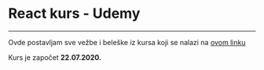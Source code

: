 # React kurs - Udemy
---
Ovde postavljam sve vežbe i beleške iz kursa koji se nalazi na [ovom linku](https://www.udemy.com/course/react-the-complete-guide-incl-redux/)

Kurs je započet **22.07.2020.**